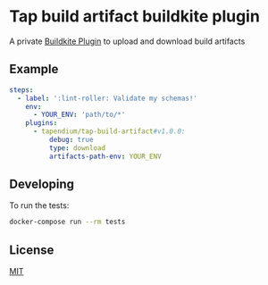 # Tap build artifact buildkite plugin

A private [Buildkite Plugin](https://buildkite.com/docs/agent/v3/plugins) to upload and download build artifacts

## Example

```yml
steps:
  - label: ':lint-roller: Validate my schemas!'
    env:
      - YOUR_ENV: 'path/to/*'
    plugins:
      - tapendium/tap-build-artifact#v1.0.0:
          debug: true
          type: download
          artifacts-path-env: YOUR_ENV 
```

## Developing

To run the tests:

```bash
docker-compose run --rm tests
```

## License

[MIT](https://opensource.org/licenses/MIT)
